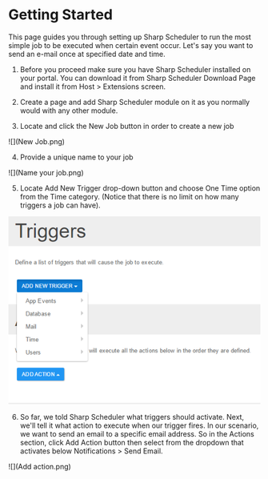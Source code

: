 # Getting Started

This page guides you through setting up Sharp Scheduler to run the most simple job to be executed when certain event occur. Let's say you want to send an e-mail once at specified date and time.

1. Before you proceed make sure you have Sharp Scheduler installed on your portal. You can download it from Sharp Scheduler Download Page and install it from Host > Extensions screen.

2. Create a page and add Sharp Scheduler module on it as you normally would with any other module.

3. Locate and click the New Job button in order to create a new job

![](New Job.png)

4. Provide a unique name to your job 

![](Name your job.png)


5. Locate Add New Trigger drop-down button and choose One Time option from the Time category. (Notice that there is no limit on how many triggers a job can have).

![](Triggers.png)

6. So far, we told Sharp Scheduler what triggers should activate. Next, we'll tell it what action to execute when our trigger fires. In our scenario, we want to send an email to a specific email address. So in the Actions section, click Add Action button then select from the dropdown that activates below Notifications > Send Email.

![](Add action.png)

[](https://www.youtube.com/watch?v=Fg6GAOYGsmg)

